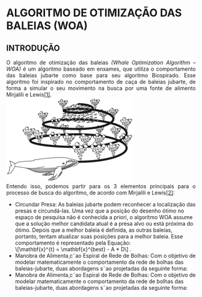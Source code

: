 <script src="https://polyfill.io/v3/polyfill.min.js?features=es6"></script> 
<script id="MathJax-script" async src="https://cdn.jsdelivr.net/npm/mathjax@3/es5/tex-mml-chtml.js"></script>

<h1>ALGORITMO DE OTIMIZAÇÃO DAS BALEIAS (WOA)</h1>

<h2>INTRODUÇÃO</h2>
 
<body>
 
<p align="justify"> 
 O algoritmo de otimização das baleias <i>(Whale Optimization Algorithm – WOA)</i> é um algoritmo baseado em enxames, que utiliza o comportamento das baleias jubarte como base para seu algoritmo Biospirado. Esse algoritmo foi inspirado no comportamento de caça de baleias jubarte, de forma a simular o seu movimento na busca por uma fonte de alimento Mirjalili e Lewis<a href="https://www.scirp.org/journal/paperinformation.aspx?paperid=101268">[1]</a>. <br>
 <img src="imgs_cap_3/Screenshot_2.png" alt="COMPORTAMENTO DE CAÇA DAS BALEIAS JUBARTE"> <br>
Entendo isso, podemos partir para os 3 elementos principais para o processo de busca do algoritmo, de acordo com Mirjalili e Lewis<a href="https://www.scirp.org/journal/paperinformation.aspx?paperid=101268">[2]</a>:<br>
 <ul>
  <li>Circundar Presa: As baleias jubarte podem reconhecer a localização das presas e circundá-las. Uma vez que a posição do desenho ótimo no espaço de pesquisa não é conhecida a priori, o algoritmo WOA assume que a solução melhor candidata atual é a presa alvo ou está próxima do ótimo. Depois que a melhor baleia é definida, as outras baleias, portanto, tentam atualizar suas posições para a melhor baleia. Esse comportamento é representado pela Equação: <br>
  \[\mathbf{x}^{t} = \mathbf{x}^{best} - A * D\]
  .</li>
  <li> Manobra de Alimenta¸c˜ao Espiral de Rede de Bolhas: Com o objetivo de modelar matematicamente o comportamento da rede de bolhas das baleias-jubarte, duas abordagens
s˜ao projetadas da seguinte forma:<br></li>
<li> Manobra de Alimenta¸c˜ao Espiral de Rede de Bolhas: Com o objetivo de modelar matematicamente o comportamento da rede de bolhas das baleias-jubarte, duas abordagens
s˜ao projetadas da seguinte forma:<br></li>
  
 </ul>

</p>
</body>





